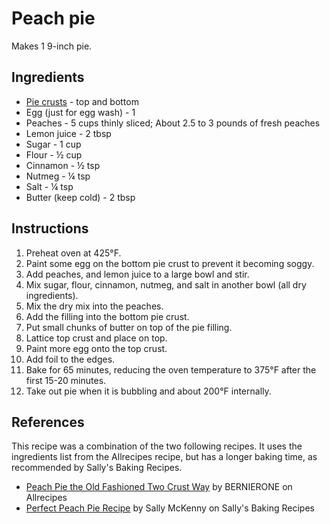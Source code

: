 # Peach pie

Makes 1 9-inch pie.

## Ingredients

- [Pie crusts](/Intermediate%20Products/Pie%20crust.md) - top and bottom
- Egg (just for egg wash) - 1
- Peaches - 5 cups thinly sliced; About 2.5 to 3 pounds of fresh peaches
- Lemon juice - 2 tbsp
- Sugar - 1 cup
- Flour - &half; cup
- Cinnamon - &half; tsp
- Nutmeg - &frac14; tsp
- Salt - &frac14; tsp
- Butter (keep cold) - 2 tbsp

## Instructions

1. Preheat oven at 425&deg;F.
2. Paint some egg on the bottom pie crust to prevent it becoming soggy.
3. Add peaches, and lemon juice to a large bowl and stir.
4. Mix sugar, flour, cinnamon, nutmeg, and salt in another bowl (all dry ingredients).
5. Mix the dry mix into the peaches.
6. Add the filling into the bottom pie crust.
7. Put small chunks of butter on top of the pie filling.
8. Lattice top crust and place on top.
9. Paint more egg onto the top crust.
10. Add foil to the edges.
11. Bake for 65 minutes, reducing the oven temperature to 375&deg;F after the first 15-20 minutes.
12. Take out pie when it is bubbling and about 200&deg;F internally.

## References

This recipe was a combination of the two following recipes. It uses the ingredients list from the Allrecipes recipe, but has a longer baking time, as recommended by Sally's Baking Recipes.

- [Peach Pie the Old Fashioned Two Crust Way](https://www.allrecipes.com/recipe/87979/peach-pie-the-old-fashioned-two-crust-way/) by BERNIERONE on Allrecipes
- [Perfect Peach Pie Recipe](https://sallysbakingaddiction.com/peach-pie-recipe/) by Sally McKenny on Sally's Baking Recipes
